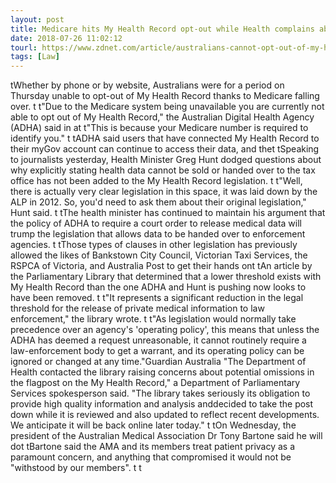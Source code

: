 ```yaml
---
layout: post
title: Medicare hits My Health Record opt-out while Health complains about Parl Library
date: 2018-07-26 11:02:12
tourl: https://www.zdnet.com/article/australians-cannot-opt-out-of-my-health-record-today-because-medicare-is-down/
tags: [Law]
---
```

 tWhether by phone or by website, Australians were for a period on Thursday unable to opt-out of My Health Record thanks to Medicare falling over. t t"Due to the Medicare system being unavailable you are currently not able to opt out of My Health Record," the Australian Digital Health Agency (ADHA) said in at t"This is because your Medicare number is required to identify you." t tADHA said users that have connected My Health Record to their myGov account can continue to access their data, and thet tSpeaking to journalists yesterday, Health Minister Greg Hunt dodged questions about why explicitly stating health data cannot be sold or handed over to the tax office has not been added to the My Health Record legislation. t t"Well, there is actually very clear legislation in this space, it was laid down by the ALP in 2012. So, you'd need to ask them about their original legislation," Hunt said. t tThe health minister has continued to maintain his argument that the policy of ADHA to require a court order to release medical data will trump the legislation that allows data to be handed over to enforcement agencies. t tThose types of clauses in other legislation has previously allowed the likes of Bankstown City Council, Victorian Taxi Services, the RSPCA of Victoria, and Australia Post to get their hands ont tAn article by the Parliamentary Library that determined that a lower threshold exists with My Health Record than the one ADHA and Hunt is pushing now looks to have been removed. t t"It represents a significant reduction in the legal threshold for the release of private medical information to law enforcement," the library wrote. t t"As legislation would normally take precedence over an agency's 'operating policy', this means that unless the ADHA has deemed a request unreasonable, it cannot routinely require a law-enforcement body to get a warrant, and its operating policy can be ignored or changed at any time."Guardian Australia "The Department of Health contacted the library raising concerns about potential omissions in the flagpost on the My Health Record," a Department of Parliamentary Services spokesperson said. "The library takes seriously its obligation to provide high quality information and analysis anddecided to take the post down while it is reviewed and also updated to reflect recent developments. We anticipate it will be back online later today." t tOn Wednesday, the president of the Australian Medical Association Dr Tony Bartone said he will dot tBartone said the AMA and its members treat patient privacy as a paramount concern, and anything that compromised it would not be "withstood by our members". t t